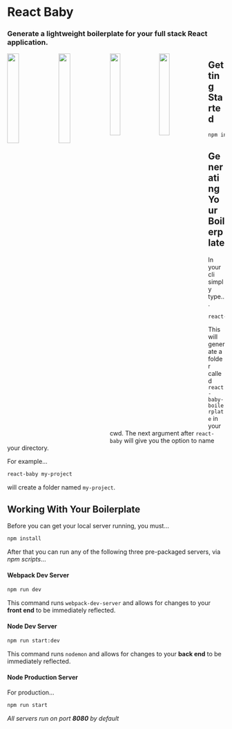 # React Baby
### Generate a lightweight boilerplate for your full stack React application.
<div>
<img align="left" width="23%" src="https://camo.githubusercontent.com/9c24355bb3afbff914503b663ade7beb341079fa/68747470733a2f2f6e6f64656a732e6f72672f7374617469632f696d616765732f6c6f676f2d6c696768742e737667" >
<img align="left" width="23%" src="https://upload.wikimedia.org/wikipedia/commons/thumb/a/a7/React-icon.svg/1024px-React-icon.svg.png" >
<img align="left" width="22%" src="https://avatars1.githubusercontent.com/u/2105791?s=200&v=4" >
<img align="left" width="22%" src="https://avatars2.githubusercontent.com/u/29239447?s=200&v=4" >
</div>

## Getting Started
```bash
npm install -g react-baby
```

## Generating Your Boilerplate
In your cli simply type...
```bash
react-baby
```
This will generate a folder called ``react-baby-boilerplate`` in your cwd.
The next argument after ``react-baby`` will give you the option to name your directory.

For example...
```bash
react-baby my-project
```
will create a folder named ``my-project``.

## Working With Your Boilerplate
Before you can get your local server running, you must...
```bash
npm install
```
After that you can run any of the following three pre-packaged servers, via *npm scripts*...

#### Webpack Dev Server
```bash
npm run dev
```
This command runs ``webpack-dev-server`` and allows for changes to your **front end** to be immediately reflected.

#### Node Dev Server
```bash
npm run start:dev
```
This command runs ``nodemon`` and allows for changes to your **back end** to be immediately reflected.
#### Node Production Server
For production...
```bash
npm run start
```
*All servers run on port **8080** by default*